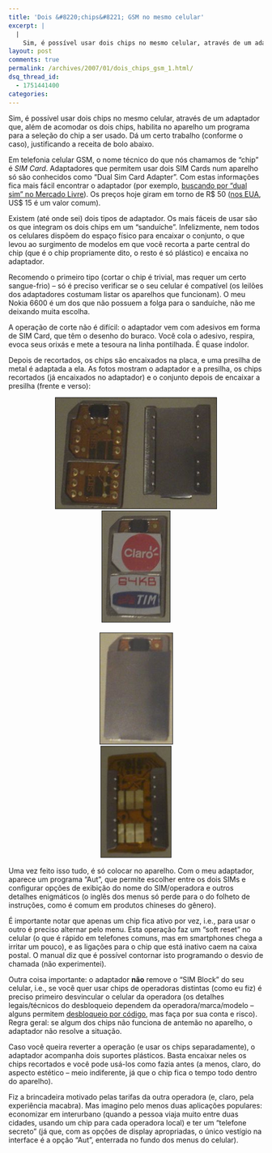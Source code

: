 ```yaml
---
title: 'Dois &#8220;chips&#8221; GSM no mesmo celular'
excerpt: |
  |
    Sim, é possível usar dois chips no mesmo celular, através de um adaptador que, além de acomodar os dois chips, habilita no aparelho um programa para a seleção do chip a ser usado. Dá um certo trabalho (conforme o caso),...
layout: post
comments: true
permalink: /archives/2007/01/dois_chips_gsm_1.html/
dsq_thread_id:
  - 1751441400
categories:
---
```

Sim, é possível usar dois chips no mesmo celular, através de um adaptador que, além de acomodar os dois chips, habilita no aparelho um programa para a seleção do chip a ser usado. Dá um certo trabalho (conforme o caso), justificando a receita de bolo abaixo.

Em telefonia celular GSM, o nome técnico do que nós chamamos de &#8220;chip&#8221; é *SIM Card*. Adaptadores que permitem usar dois SIM Cards num aparelho só são conhecidos como &#8220;Dual Sim Card Adapter&#8221;. Com estas informações fica mais fácil encontrar o adaptador (por exemplo, [buscando por &#8220;dual sim&#8221; no Mercado Livre][1]). Os preços hoje giram em torno de R$ 50 ([nos EUA][2], US$ 15 é um valor comum).

Existem (até onde sei) dois tipos de adaptador. Os mais fáceis de usar são os que integram os dois chips em um &#8220;sanduíche&#8221;. Infelizmente, nem todos os celulares dispõem do espaço físico para encaixar o conjunto, o que levou ao surgimento de modelos em que você recorta a parte central do chip (que é o chip propriamente dito, o resto é só plástico) e encaixa no adaptador.

Recomendo o primeiro tipo (cortar o chip é trivial, mas requer um certo sangue-frio) &#8211; só é preciso verificar se o seu celular é compatível (os leilões dos adaptadores costumam listar os aparelhos que funcionam). O meu Nokia 6600 é um dos que não possuem a folga para o sanduíche, não me deixando muita escolha.

A operação de corte não é difícil: o adaptador vem com adesivos em forma de SIM Card, que têm o desenho do buraco. Você cola o adesivo, respira, evoca seus orixás e mete a tesoura na linha pontilhada. É quase indolor.

Depois de recortados, os chips são encaixados na placa, e uma presilha de metal é adaptada a ela. As fotos mostram o adaptador e a presilha, os chips recortados (já encaixados no adaptador) e o conjunto depois de encaixar a presilha (frente e verso):

<div style="text-align:center; width:100%">
  <img title="Adaptador Dual SIM de recorte, com a presilha" src="/archives/img/dualsim1.jpg" width="318" height="219" border="1" /><br /> <img title="Adaptador Dual SIM com chips da Tim e da Claro recortados e encaixados" src="/archives/img/dualsim2.jpg" width="134" height="219" border="1" /><br /><br /> <img title="Adaptador Dual SIM fechado (frente)" src="/archives/img/dualsim3.jpg" width="143" height="219" border="1" /><br /> <img title="Adatpador Dual SIM fechado (verso)" src="/archives/img/dualsim4.jpg" width="138" height="219" border="1" />
</div>

Uma vez feito isso tudo, é só colocar no aparelho. Com o meu adaptador, aparece um programa &#8220;Aut&#8221;, que permite escolher entre os dois SIMs e configurar opções de exibição do nome do SIM/operadora e outros detalhes enigmáticos (o inglês dos menus só perde para o do folheto de instruções, como é comum em produtos chineses do gênero).

É importante notar que apenas um chip fica ativo por vez, i.e., para usar o outro é preciso alternar pelo menu. Esta operação faz um &#8220;soft reset&#8221; no celular (o que é rápido em telefones comuns, mas em smartphones chega a irritar um pouco), e as ligações para o chip que está inativo caem na caixa postal. O manual diz que é possível contornar isto programando o desvio de chamada (não experimentei).

Outra coisa importante: o adaptador **não** remove o &#8220;SIM Block&#8221; do seu celular, i.e., se você quer usar chips de operadoras distintas (como eu fiz) é preciso primeiro desvincular o celular da operadora (os detalhes legais/técnicos do desbloqueio dependem da operadora/marca/modelo &#8211; alguns permitem [desbloqueio por código][3], mas faça por sua conta e risco). Regra geral: se algum dos chips não funciona de antemão no aparelho, o adaptador não resolve a situação.

Caso você queira reverter a operação (e usar os chips separadamente), o adaptador acompanha dois suportes plásticos. Basta encaixar neles os chips recortados e você pode usá-los como fazia antes (a menos, claro, do aspecto estético &#8211; meio indiferente, já que o chip fica o tempo todo dentro do aparelho).

Fiz a brincadeira motivado pelas tarifas da outra operadora (e, claro, pela experiência macabra). Mas imagino pelo menos duas aplicações populares: economizar em interurbano (quando a pessoa viaja muito entre duas cidades, usando um chip para cada operadora local) e ter um &#8220;telefone secreto&#8221; (já que, com as opções de display apropriadas, o único vestígio na interface é a opção &#8220;Aut&#8221;, enterrada no fundo dos menus do celular).

 [1]: http://lista.mercadolivre.com.br/dual-sim
 [2]: http://duosim.com/
 [3]: http://www.peters1.dk/webtools/nokia/nokiaonline.php?sprog=pt_br
